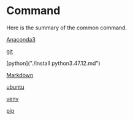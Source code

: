 # Command

Here is the summary of the common command.

[Anaconda3](./Anaconda3.md)

[git](./git.md)

[python]("./install python3.47.12.md")

[Markdown]((./Markdown.md))

[ubuntu](./ubuntu.md)

[venv](./venv.md)

[pip](./pip.md)
